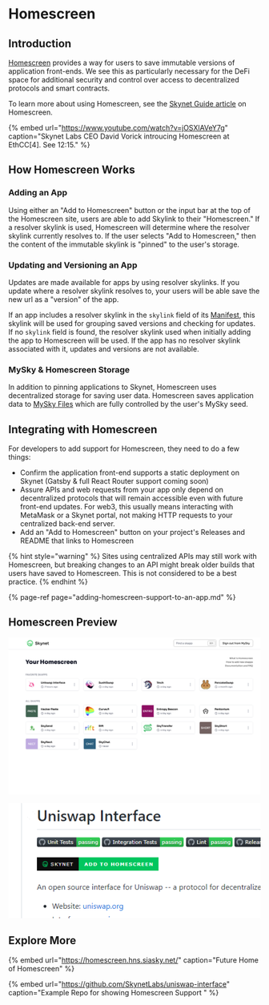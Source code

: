 # Homescreen

## Introduction

[Homescreen](https://homescreen.hns.siasky.net/) provides a way for users to save immutable versions of application front-ends. We see this as particularly necessary for the DeFi space for additional security and control over access to decentralized protocols and smart contracts.

To learn more about using Homescreen, see the [Skynet Guide article](https://support.siasky.net/key-concepts/homescreen) on Homescreen.

{% embed url="https://www.youtube.com/watch?v=jOSXlAVeY7g" caption="Skynet Labs CEO David Vorick introucing Homescreen at EthCC\[4\]. See 12:15." %}

## How Homescreen Works

### Adding an App

Using either an "Add to Homescreen" button or the input bar at the top of the Homescreen site, users are able to add Skylink to their "Homescreen." If a resolver skylink is used, Homescreen will determine where the resolver skylink currently resolves to. If the user selects "Add to Homescreen," then the content of the immutable skylink is "pinned" to the user's storage.

### Updating and Versioning an App

Updates are made available for apps by using resolver skylinks. If you update where a resolver skylink resolves to, your users will be able save the new url as a "version" of the app.

If an app includes a resolver skylink in the `skylink` field of its [Manifest](adding-homescreen-support-to-an-app.md#3-configure-your-manifest-file), this skylink will be used for grouping saved versions and checking for updates. If no `skylink` field is found, the resolver skylink used when initially adding the app to Homescreen will be used. If the app has no resolver skylink associated with it, updates and versions are not available.

### MySky & Homescreen Storage

In addition to pinning applications to Skynet, Homescreen uses decentralized storage for saving user data. Homescreen saves application data to [MySky Files](../../skynet-topics/mysky-and-dacs/mysky-files.md) which are fully controlled by the user's MySky seed.

## Integrating with Homescreen

For developers to add support for Homescreen, they need to do a few things:

* Confirm the application front-end supports a static deployment on Skynet \(Gatsby & full React Router support coming soon\)
* Assure APIs and web requests from your app only depend on decentralized protocols that will remain accessible even with future front-end updates. For web3, this usually means interacting with MetaMask or a Skynet portal, not making HTTP requests to your centralized back-end server. 
* Add an "Add to Homescreen" button on your project's Releases and README that links to Homescreen

{% hint style="warning" %}
Sites using centralized APIs may still work with Homescreen, but breaking changes to an API might break older builds that users have saved to Homescreen. This is not considered to be a best practice.
{% endhint %}

{% page-ref page="adding-homescreen-support-to-an-app.md" %}

## Homescreen Preview

![Example Homescreen Mockup](../../.gitbook/assets/with-uniswap.png)

![Example &quot;Add to Homescreen&quot; button](../../.gitbook/assets/image%20%287%29.png)



## Explore More

{% embed url="https://homescreen.hns.siasky.net/" caption="Future Home of Homescreen" %}

{% embed url="https://github.com/SkynetLabs/uniswap-interface" caption="Example Repo for showing Homescreen Support  " %}

